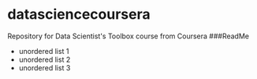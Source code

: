 # datasciencecoursera
Repository for Data Scientist's Toolbox course from Coursera
###ReadMe
* unordered list 1
* unordered list 2
* unordered list 3 
